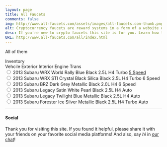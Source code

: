```yaml
---
layout: page
title: All Faucets
comments: false
img: http://www.all-faucets.com/assets/images/all-faucets.com-thumb.png
alt: Cryptocurrency faucets are reward systems in a form of a website or an app that dispense free coins.
desc: If you're new to crypto faucets this site is for you. Learn how to maximize the value of your time and effort while claiming from free bitcoin faucet sites.
URL: http://www.all-faucets.com/all/index.html
---
```

<link rel="stylesheet" href="/css/style.css">

All of them

  <div class="caption">Inventory</div>
<div id="table">
	<div class="header-row row">
    <span class="cell primary">Vehcile</span>
    <span class="cell">Exterior</span>
     <span class="cell">Interior</span>
    <span class="cell">Engine</span>
    <span class="cell">Trans</span>
  </div>
  <div class="row">
	<input type="radio" name="expand">
    <span class="cell primary" data-label="Vehicle">2013 Subaru WRX</span>
    <span class="cell" data-label="Exterior">World Rally Blue</span>
     <span class="cell" data-label="Interior">Black</span>
     <span class="cell" data-label="Engine">2.5L H4 Turbo</span>
    <span class="cell" data-label="Trans"><a href="">5 Speed</a></span>
  </div>
  <div class="row">
	<input type="radio" name="expand">
    <span class="cell primary" data-label="Vehicle">2013 Subaru WRX STI</span>
    <span class="cell" data-label="Exterior">Crystal Black Silica</span>
     <span class="cell" data-label="Interior">Black</span>
     <span class="cell" data-label="Engine">2.5L H4 Turbo</span>
     <span class="cell" data-label="Trans">6 Speed</span>
  </div>
  <div class="row">
	<input type="radio" name="expand">
    <span class="cell primary" data-label="Vehicle">2013 Subaru BRZ</span>
    <span class="cell" data-label="Exterior">Dark Grey Metallic</span>
     <span class="cell" data-label="Interior">Black</span>
     <span class="cell" data-label="Engine">2.0L H4</span>
     <span class="cell" data-label="Trans">6 Speed</span>
  </div>
  <div class="row">
	<input type="radio" name="expand">
    <span class="cell primary" data-label="Vehicle">2013 Subaru Legacy</span>
    <span class="cell" data-label="Exterior">Satin White Pearl</span>
     <span class="cell" data-label="Interior">Black</span>
     <span class="cell" data-label="Engine">2.5L H4</span>
     <span class="cell" data-label="Trans">Auto</span>
  </div>
  <div class="row">
	<input type="radio" name="expand">
    <span class="cell primary" data-label="Vehicle">2013 Subaru Legacy</span>
    <span class="cell" data-label="Exterior">Twilight Blue Metallic</span>
     <span class="cell" data-label="Interior">Black</span>
     <span class="cell" data-label="Engine">2.5L H4</span>
     <span class="cell" data-label="Trans">Auto</span>
  </div>
  <div class="row">
	<input type="radio" name="expand">
    <span class="cell primary" data-label="Vehicle">2013 Subaru Forester</span>
    <span class="cell" data-label="Exterior">Ice Silver Metallic</span>
     <span class="cell" data-label="Interior">Black</span>
     <span class="cell" data-label="Engine">2.5L H4 Turbo</span>
     <span class="cell" data-label="Trans">Auto</span>
  </div>
</div>


---
#### Social

Thank you for visiting this site. If you found it helpful, please share it with your friends on your favorite social media platforms! And also, say <i>hi</i> in <a href="chat.html">our chat</a>!

